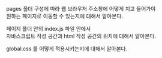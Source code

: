 pages 폴더 구성에 따라 웹 브라우저 주소창에 어떻게 치고 들어가야   
원하는 페이지로 이동할 수 있는지에 대해서 알아본다.  

페이지 폴더 안의 index.js 파일 안에서   
자바스크립트 작성 공간과 html 작성 공간의 위치에 대해서 알아본다.   

global.css 를 어떻게 적용시키는지에 대해서 알아본다.
